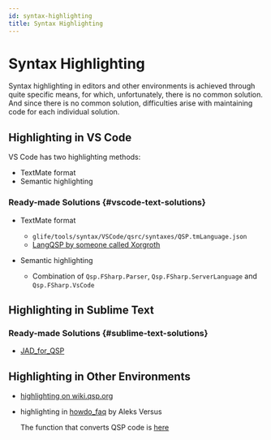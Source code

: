 ```yaml
---
id: syntax-highlighting
title: Syntax Highlighting
---
```


# Syntax Highlighting

Syntax highlighting in editors and other environments is achieved through quite specific means, for which, unfortunately, there is no common solution. And since there is no common solution, difficulties arise with maintaining code for each individual solution.

<!-- todo: write about QGen -->

## Highlighting in VS Code

VS Code has two highlighting methods:

* TextMate format
* Semantic highlighting

<!-- todo: describe working principle -->

### Ready-made Solutions {#vscode-text-solutions}

* TextMate format
  * `glife/tools/syntax/VSCode/qsrc/syntaxes/QSP.tmLanguage.json`
  * [LangQSP by someone called Xorgroth](https://gitlab.com/kevinsmartstfg/girl-life/-/raw/master/tools/syntax/VSCode/qsrc/syntaxes/QSP.tmLanguage.json)

* Semantic highlighting
  * Combination of `Qsp.FSharp.Parser`, `Qsp.FSharp.ServerLanguage` and `Qsp.FSharp.VsCode`

## Highlighting in Sublime Text

### Ready-made Solutions {#sublime-text-solutions}

* [JAD_for_QSP](https://github.com/AleksVersus/JAD_for_QSP/blob/master/QSP.sublime-package/qsp.sublime-syntax)

## Highlighting in Other Environments

* [highlighting on wiki.qsp.org](https://wiki.qsp.org/lib/plugins/syntaxhighlighter3/sxh3/scripts/shBrushQsp.js)
* highlighting in [howdo_faq](https://github.com/AleksVersus/howdo_faq) by Aleks Versus

  The function that converts QSP code is [here](https://github.com/AleksVersus/howdo_faq/blob/7aea086c17ac34171f785f2ef3fc500dc132af6b/res/%5Bconverters%5D/nodes.py#L1204-L1271)